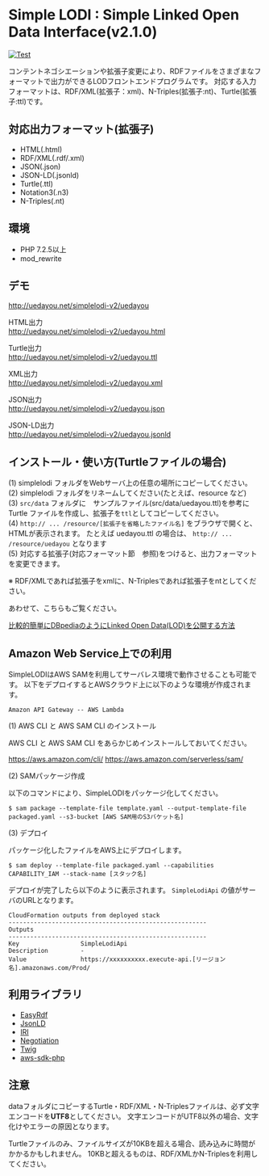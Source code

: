 # Simple LODI : Simple Linked Open Data Interface(v2.1.0)

[![Test](https://github.com/uedayou/simplelodi/workflows/Test/badge.svg)](https://github.com/uedayou/simplelodi/actions?query=workflow%3ATest)

コンテントネゴシエーションや拡張子変更により、RDFファイルをさまざまなフォーマットで出力ができるLODフロントエンドプログラムです。
対応する入力フォーマットは、RDF/XML(拡張子：xml)、N-Triples(拡張子:nt)、Turtle(拡張子:ttl)です。

## 対応出力フォーマット(拡張子)

- HTML(.html)
- RDF/XML(.rdf/.xml)
- JSON(.json)
- JSON-LD(.jsonld)
- Turtle(.ttl)
- Notation3(.n3)
- N-Triples(.nt)

## 環境

- PHP 7.2.5以上
- mod_rewrite

## デモ

<http://uedayou.net/simplelodi-v2/uedayou>

HTML出力  
<http://uedayou.net/simplelodi-v2/uedayou.html>

Turtle出力  
<http://uedayou.net/simplelodi-v2/uedayou.ttl>

XML出力  
<http://uedayou.net/simplelodi-v2/uedayou.xml>

JSON出力  
<http://uedayou.net/simplelodi-v2/uedayou.json>

JSON-LD出力  
<http://uedayou.net/simplelodi-v2/uedayou.jsonld>

## インストール・使い方(Turtleファイルの場合)

(1) simplelodi フォルダをWebサーバ上の任意の場所にコピーしてください。  
(2) simplelodi フォルダをリネームしてください(たとえば、resource など)  
(3) `src/data` フォルダに　サンプルファイル(src/data/uedayou.ttl)を参考にTurtle ファイルを作成し、拡張子を`ttl`としてコピーしてください。  
(4) `http:// ... /resource/[拡張子を省略したファイル名]` をブラウザで開くと、HTMLが表示されます。 たとえば uedayou.ttl の場合は、 `http:// ... /resource/uedayou` となります  
(5) 対応する拡張子(対応フォーマット節　参照)をつけると、出力フォーマットを変更できます。 

※ RDF/XMLであれば拡張子をxmlに、N-Triplesであれば拡張子をntとしてください。

あわせて、こちらもご覧ください。　　

[比較的簡単にDBpediaのようにLinked Open Data(LOD)を公開する方法](http://qiita.com/uedayou/items/d66b7c406f1f231347f5)

## Amazon Web Service上での利用

SimpleLODIはAWS SAMを利用してサーバレス環境で動作させることも可能です。
以下をデプロイするとAWSクラウド上に以下のような環境が作成されます。

```
Amazon API Gateway -- AWS Lambda
```

(1) AWS CLI と AWS SAM CLI のインストール

AWS CLI と AWS SAM CLI をあらかじめインストールしておいてください。

<https://aws.amazon.com/cli/>
<https://aws.amazon.com/serverless/sam/>

(2) SAMパッケージ作成

以下のコマンドにより、SimpleLODIをパッケージ化してください。

```
$ sam package --template-file template.yaml --output-template-file packaged.yaml --s3-bucket [AWS SAM用のS3バケット名]
```

(3) デプロイ

パッケージ化したファイルをAWS上にデプロイします。

```
$ sam deploy --template-file packaged.yaml --capabilities CAPABILITY_IAM --stack-name [スタック名]
```

デプロイが完了したら以下のように表示されます。
`SimpleLodiApi` の値がサーバのURLとなります。

```
CloudFormation outputs from deployed stack
-------------------------------------------------------
Outputs
-------------------------------------------------------
Key                 SimpleLodiApi
Description         -
Value               https://xxxxxxxxxx.execute-api.[リージョン名].amazonaws.com/Prod/
```

## 利用ライブラリ

- [EasyRdf](http://www.easyrdf.org/)
- [JsonLD](https://github.com/lanthaler/JsonLD)
- [IRI](https://github.com/lanthaler/IRI)
- [Negotiation](http://williamdurand.fr/Negotiation/)
- [Twig](http://twig.sensiolabs.org/)
- [aws-sdk-php](https://github.com/aws/aws-sdk-php)

## 注意

dataフォルダにコピーするTurtle・RDF/XML・N-Triplesファイルは、必ず文字エンコードを**UTF8**としてください。
文字エンコードがUTF8以外の場合、文字化けやエラーの原因となります。  

Turtleファイルのみ、ファイルサイズが10KBを超える場合、読み込みに時間がかかるかもしれません。
10KBと超えるものは、RDF/XMLかN-Triplesを利用してください。
